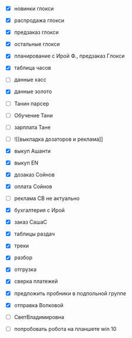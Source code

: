- [x] новинки глокси
- [x] распродажа глокси
- [x] предзаказ глокси
- [x] остальные глокси
- [x] планирование с Ирой Ф., предзаказ Глокси
- [x] таблица часов
- [ ] данные хасс
- [x] данные золото
- [ ] Танин парсер 
- [ ] Обучение Тани
- [ ] зарплата Тане
- [ ] ![[выкладка дозаторов и реклама]]
- [x] выкуп Ашанти
- [x] выкуп ЕN
- [x] дозаказ Сойнов
- [x] оплата Сойнов
- [ ] реклама СВ не актуально
- [x] бухгалтерия с Ирой
- [x] заказ СашаС
- [x] таблицы раздач
- [x] треки
- [x] разбор
- [x] отгрузка
- [x] сверка платежей
- [x] предложить пробники в подпольной группе
- [x] отправка Волковой
- [ ] СветВладимировна
- [ ] попробовать робота на планшете win 10


